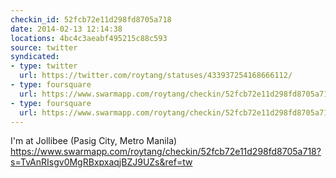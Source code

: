 ```yaml
---
checkin_id: 52fcb72e11d298fd8705a718
date: 2014-02-13 12:14:38
locations: 4bc4c3aeabf495215c88c593
source: twitter
syndicated:
- type: twitter
  url: https://twitter.com/roytang/statuses/433937254168666112/
- type: foursquare
  url: https://www.swarmapp.com/roytang/checkin/52fcb72e11d298fd8705a718?s=TvAnRIsgv0MgRBxpxaqjBZJ9UZs&ref=tw
- type: foursquare
  url: https://www.swarmapp.com/roytang/checkin/52fcb72e11d298fd8705a718?s=TvAnRIsgv0MgRBxpxaqjBZJ9UZs&ref=tw
---
```


I'm at Jollibee (Pasig City, Metro Manila) https://www.swarmapp.com/roytang/checkin/52fcb72e11d298fd8705a718?s=TvAnRIsgv0MgRBxpxaqjBZJ9UZs&ref=tw